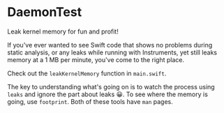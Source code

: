 # DaemonTest
 Leak kernel memory for fun and profit!

If you've ever wanted to see Swift code that shows no problems during static analysis, or any leaks while running with Instruments, yet still leaks memory at a 1 MB per minute, you've come to the right place.

Check out the `leakKernelMemory` function in `main.swift`.

The key to understanding what's going on is to watch the process using `leaks` and ignore the part about leaks 😀. To see where the memory is going, use `footprint`. Both of these tools have `man` pages.


